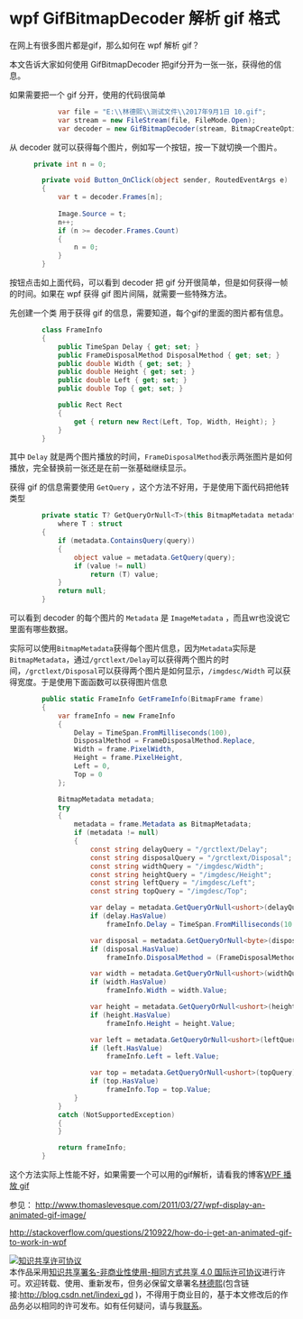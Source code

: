 # wpf GifBitmapDecoder 解析 gif 格式

在网上有很多图片都是gif，那么如何在 wpf 解析 gif？

本文告诉大家如何使用  GifBitmapDecoder 把gif分开为一张一张，获得他的信息。
<!--more-->
<!-- CreateTime:2020/3/5 9:26:17 -->

<!-- csdn -->

<!-- 标签：WPF，gif -->

如果需要把一个 gif 分开，使用的代码很简单

```csharp
            var file = "E:\\林德熙\\测试文件\\2017年9月1日 10.gif";
            var stream = new FileStream(file, FileMode.Open);
            var decoder = new GifBitmapDecoder(stream, BitmapCreateOptions.PreservePixelFormat, BitmapCacheOption.Default);

```

从 decoder 就可以获得每个图片，例如写一个按钮，按一下就切换一个图片。

```csharp
      private int n = 0;

        private void Button_OnClick(object sender, RoutedEventArgs e)
        {
            var t = decoder.Frames[n];
            
            Image.Source = t;
            n++;
            if (n >= decoder.Frames.Count)
            {
                n = 0;
            }
        }
```

按钮点击如上面代码，可以看到 decoder 把 gif 分开很简单，但是如何获得一帧的时间。如果在 wpf 获得 gif 图片间隔，就需要一些特殊方法。

先创建一个类 用于获得 gif 的信息，需要知道，每个gif的里面的图片都有信息。

```csharp
        class FrameInfo
        {
            public TimeSpan Delay { get; set; }
            public FrameDisposalMethod DisposalMethod { get; set; }
            public double Width { get; set; }
            public double Height { get; set; }
            public double Left { get; set; }
            public double Top { get; set; }

            public Rect Rect
            {
                get { return new Rect(Left, Top, Width, Height); }
            }
        }
```

其中 `Delay` 就是两个图片播放的时间，`FrameDisposalMethod`表示两张图片是如何播放，完全替换前一张还是在前一张基础继续显示。

获得 gif 的信息需要使用 `GetQuery` ，这个方法不好用，于是使用下面代码把他转类型

```csharp
        private static T? GetQueryOrNull<T>(this BitmapMetadata metadata, string query)
            where T : struct
        {
            if (metadata.ContainsQuery(query))
            {
                object value = metadata.GetQuery(query);
                if (value != null)
                    return (T) value;
            }
            return null;
        }
```

可以看到 decoder 的每个图片的 `Metadata` 是 `ImageMetadata` ，而且wr也没说它里面有哪些数据。

实际可以使用`BitmapMetadata`获得每个图片信息，因为`Metadata`实际是`BitmapMetadata`，通过`/grctlext/Delay`可以获得两个图片的时间，`/grctlext/Disposal`可以获得两个图片是如何显示，`/imgdesc/Width` 可以获得宽度。于是使用下面函数可以获得图片信息

```csharp
        public static FrameInfo GetFrameInfo(BitmapFrame frame)
        {
            var frameInfo = new FrameInfo
            {
                Delay = TimeSpan.FromMilliseconds(100),
                DisposalMethod = FrameDisposalMethod.Replace,
                Width = frame.PixelWidth,
                Height = frame.PixelHeight,
                Left = 0,
                Top = 0
            };

            BitmapMetadata metadata;
            try
            {
                metadata = frame.Metadata as BitmapMetadata;
                if (metadata != null)
                {
                    const string delayQuery = "/grctlext/Delay";
                    const string disposalQuery = "/grctlext/Disposal";
                    const string widthQuery = "/imgdesc/Width";
                    const string heightQuery = "/imgdesc/Height";
                    const string leftQuery = "/imgdesc/Left";
                    const string topQuery = "/imgdesc/Top";

                    var delay = metadata.GetQueryOrNull<ushort>(delayQuery);
                    if (delay.HasValue)
                        frameInfo.Delay = TimeSpan.FromMilliseconds(10 * delay.Value);

                    var disposal = metadata.GetQueryOrNull<byte>(disposalQuery);
                    if (disposal.HasValue)
                        frameInfo.DisposalMethod = (FrameDisposalMethod) disposal.Value;

                    var width = metadata.GetQueryOrNull<ushort>(widthQuery);
                    if (width.HasValue)
                        frameInfo.Width = width.Value;

                    var height = metadata.GetQueryOrNull<ushort>(heightQuery);
                    if (height.HasValue)
                        frameInfo.Height = height.Value;

                    var left = metadata.GetQueryOrNull<ushort>(leftQuery);
                    if (left.HasValue)
                        frameInfo.Left = left.Value;

                    var top = metadata.GetQueryOrNull<ushort>(topQuery);
                    if (top.HasValue)
                        frameInfo.Top = top.Value;
                }
            }
            catch (NotSupportedException)
            {
            }

            return frameInfo;
        }

```

这个方法实际上性能不好，如果需要一个可以用的gif解析，请看我的博客[WPF 播放 gif](https://lindexi.github.io/lindexi/post/WPF-%E6%92%AD%E6%94%BE-gif.html )

参见： http://www.thomaslevesque.com/2011/03/27/wpf-display-an-animated-gif-image/
	
http://stackoverflow.com/questions/210922/how-do-i-get-an-animated-gif-to-work-in-wpf

<a rel="license" href="http://creativecommons.org/licenses/by-nc-sa/4.0/"><img alt="知识共享许可协议" style="border-width:0" src="https://licensebuttons.net/l/by-nc-sa/4.0/88x31.png" /></a><br />本作品采用<a rel="license" href="http://creativecommons.org/licenses/by-nc-sa/4.0/">知识共享署名-非商业性使用-相同方式共享 4.0 国际许可协议</a>进行许可。欢迎转载、使用、重新发布，但务必保留文章署名[林德熙](http://blog.csdn.net/lindexi_gd)(包含链接:http://blog.csdn.net/lindexi_gd )，不得用于商业目的，基于本文修改后的作品务必以相同的许可发布。如有任何疑问，请与我[联系](mailto:lindexi_gd@163.com)。 